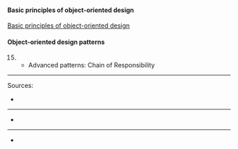 #### Basic principles of object-oriented design
[Basic principles of object-oriented design](https://university.epam.com/myLearning/path?rootId=13419331&moduleId=13419403)

#### Object-oriented design patterns
15.
    - Advanced patterns: Chain of Responsibility
___

Sources:
- []()
___
- []()
___
- []()
